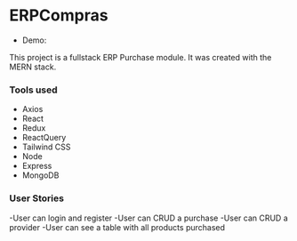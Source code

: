 # ERPCompras

- Demo: 

This project is a fullstack ERP Purchase module. It was created with the MERN stack.

### Tools used

- Axios 
- React
- Redux 
- ReactQuery
- Tailwind CSS
- Node 
- Express
- MongoDB


### User Stories
-User can login and register
-User can CRUD a purchase 
-User can CRUD a provider
-User can see a table with all products purchased
